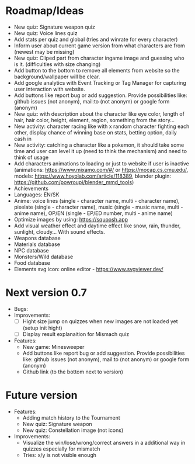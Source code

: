 # Roadmap/Ideas

- New quiz: Signature weapon quiz
- New quiz: Voice lines quiz
- Add stats per quiz and global (tries and winrate for every character)
- Inform user about current game version from what characters are from (newest may be missing)
- New quiz: Cliped part from character ingame image and guessing who is it. (difficulties with size changing)
- Add button to the bottom to remove all elements from website so the background/wallpaper will be clear.
- Add google analytics with Event Tracking or Tag Manager for capturing user interaction with website.
- Add buttons like report bug or add suggestion. Provide possibilities like: github issues (not anonym), mail:to (not anonym) or google form (anonym)
- New quiz: with description about the character like eye color, length of hair, hair color, height, element, region, something from the story...
- New activity: character racing like with x random character fighting each other, display chance of winning base on stats, betting option, daily cash in
- New activity: catching a character like a pokemon, it should take some time and user can level it up (need to think the mechanism) and need to think of usage
- Add characters animations to loading or just to website if user is inactive (animations: https://www.mixamo.com/#/ or https://mocap.cs.cmu.edu/, models: https://www.hoyolab.com/article/118389, blender plugin: https://github.com/powroupi/blender_mmd_tools)
- Achievements
- Languages: EN/SK
- Anime: voice lines (single - character name, multi - character name), pixelate (single - character name), music (single - music name, multi - anime name), OP/EN (single - EP/ED number, multi - anime name)
- Optimize images by using: https://squoosh.app
- Add visual weather effect and daytime effect like snow, rain, thunder, sunlight, cloudy... With sound effects.
- Weapons database
- Materials database
- NPC database
- Monsters/Wild database
- Food database
- Elements svg icon: online editor - https://www.svgviewer.dev/

# Next version 0.7

- Bugs:
- Improvements:
  - [ ] Hight size jump on quizzes when new images are not loaded yet (setup init hight)
  - [ ] Display result explanaition for Mismach quiz
- Features:
  - New game: Minesweeper
  - Add buttons like report bug or add suggestion. Provide possibilities like: github issues (not anonym), mail:to (not anonym) or google form (anonym)
  - Github link (to the bottom next to version)

# Future version

- Features:
  - Adding match history to the Tournament
  - New quiz: Signature weapon
  - New quiz: Constellation image (not icons)
- Improvements:
  - Visualize the win/lose/wrong/correct answers in a additional way in quizzes especially for mismatch
  - Tries: x/y is not visible enough
